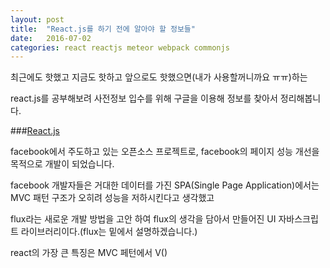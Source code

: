 ```yaml
---
layout: post
title:  "React.js를 하기 전에 알아야 할 정보들"
date:   2016-07-02 
categories: react reactjs meteor webpack commonjs
---
```


최근에도 핫했고 지금도 핫하고 앞으로도 핫했으면(내가 사용할꺼니까요 ㅠㅠ)하는 

react.js를 공부해보려 사전정보 입수를 위해 구글을 이용해 정보를 찾아서 정리해봅니다.



###[React.js][reactjs offical]

facebook에서 주도하고 있는 오픈소스 프로젝트로, facebook의 페이지 성능 개선을 목적으로 개발이 되었습니다.

facebook 개발자들은 거대한 데이터를 가진 SPA(Single Page Application)에서는 MVC 패턴 구조가 오히려 성능을 저하시킨다고 생각했고 

flux라는 새로운 개발 방법을 고안 하여 flux의 생각을 담아서 만들어진 UI 자바스크립트 라이브러리이다.(flux는 밑에서 설명하겠습니다.)

react의 가장 큰 특징은 MVC 페턴에서 V()


[reactjs offical]: https://facebook.github.io/react/
